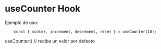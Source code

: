 # useCounter Hook

Ejemplo de uso:
```
    const { cunter, increment, decrement, reset } = useCounter(10);
```

useCounter() // recibe un valor por defecto